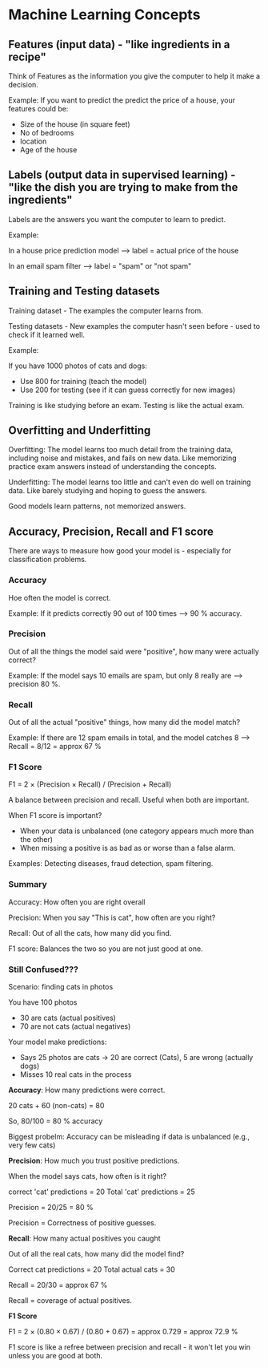 # Machine Learning Concepts

## Features (input data) - "like ingredients in a recipe"

Think of Features as the information you give the computer to help it make a decision.

Example: If you want to predict the predict the price of a house, your features could be:
- Size of the house (in square feet)
- No of bedrooms
- location
- Age of the house

## Labels (output data in supervised learning) - "like the dish you are trying to make from the ingredients"

Labels are the answers you want the computer to learn to predict.

Example:

In a house price prediction model --> label = actual price of the house

In an email spam filter --> label = "spam" or "not spam"

## Training and Testing datasets

Training dataset - The examples the computer learns from.

Testing datasets - New examples the computer hasn't seen before - used to check if it learned well.

Example: 

If you have 1000 photos of cats and dogs:

- Use 800 for training (teach the model)
- Use 200 for testing (see if it can guess correctly for new images)

Training is like studying before an exam. Testing is like the actual exam.

## Overfitting and Underfitting

Overfitting: The model learns too much detail from the training data, including noise and mistakes, and fails on new data. Like memorizing practice exam answers instead of understanding the concepts.

Underfitting: The model learns too little and can't even do well on training data. Like barely studying and hoping to guess the answers.

Good models learn patterns, not memorized answers.

## Accuracy, Precision, Recall and F1 score

There are ways to measure how good your model is - especially for classification problems.

### Accuracy

Hoe often the model is correct.

Example: If it predicts correctly 90 out of 100 times --> 90 % accuracy.

### Precision

Out of all the things the model said were "positive", how many were actually correct?

Example: If the model says 10 emails are spam, but only 8 really are --> precision 80 %.

### Recall

Out of all the actual "positive" things, how many did the model match?

Example: If there are 12 spam emails in total, and the model catches 8 --> Recall = 8/12 = approx 67 %

### F1 Score

F1 = 2 × (Precision × Recall) / (Precision + Recall)

A balance between precision and recall. Useful when both are important.

When F1 score is important?
- When your data is unbalanced (one category appears much more than the other)
- When missing a positive is as bad as or worse than a false alarm.

Examples: Detecting diseases, fraud detection, spam filtering.

### Summary

Accuracy: How often you are right overall

Precision: When you say "This is cat", how often are you right?

Recall: Out of all the cats, how many did you find.

F1 score: Balances the two so you are not just good at one.

### Still Confused???

Scenario: finding cats in photos

You have 100 photos
- 30 are cats (actual positives)
- 70 are not cats (actual negatives)

Your model make predictions:
- Says 25 photos are cats -> 20 are correct (Cats), 5 are wrong (actually dogs)
- Misses 10 real cats in the process

**Accuracy**: How many predictions were correct.

20 cats + 60 (non-cats) = 80

So, 80/100 = 80 % accuracy

Biggest probelm: Accuracy can be misleading if data is unbalanced (e.g., very few cats)

**Precision**: How much you trust positive predictions.

When the model says cats, how often is it right?

correct 'cat' predictions = 20
Total 'cat' predictions = 25

Precision = 20/25 = 80 %

Precision = Correctness of positive guesses.

**Recall**: How many actual positives you caught

Out of all the real cats, how many did the model find?

Correct cat predictions = 20
Total actual cats = 30

Recall = 20/30 = approx 67 %

Recall = coverage of actual positives.

**F1 Score**

F1 = 2 × (0.80 × 0.67) / (0.80 + 0.67) = approx 0.729 = approx 72.9 %

F1 score is like a refree between precision and recall - it won't let you win unless you are good at both.
